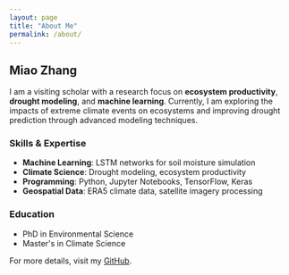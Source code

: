 ```yaml
---
layout: page
title: "About Me"
permalink: /about/
---
```


## Miao Zhang



I am a visiting scholar with a research focus on **ecosystem productivity**, **drought modeling**, and **machine learning**. Currently, I am exploring the impacts of extreme climate events on ecosystems and improving drought prediction through advanced modeling techniques.

### Skills & Expertise
- **Machine Learning**: LSTM networks for soil moisture simulation
- **Climate Science**: Drought modeling, ecosystem productivity
- **Programming**: Python, Jupyter Notebooks, TensorFlow, Keras
- **Geospatial Data**: ERA5 climate data, satellite imagery processing

### Education
- PhD in Environmental Science
- Master's in Climate Science

For more details, visit my [GitHub](https://github.com/miaozhang).
